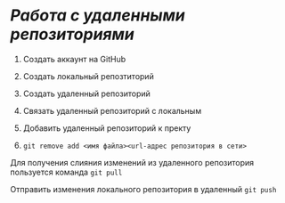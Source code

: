 # ***Работа с удаленными репозиториями***

1. Создать аккаунт на GitHub
2. Создать локальный репозтиторий
3. Создать удаленный репозиторий
4. Связать удаленный репозиторий с локальным

5. Добавить удаленный репозиторий к пректу
6. ```
   git remove add <имя файла><url-адрес репозитория в сети>
   ```
Для получения слияния изменений из удаленного репозитория пользуется команда `git pull`

Отправить изменения локального репозитория в удаленный  `git push`
   
   ```Java
   ```

